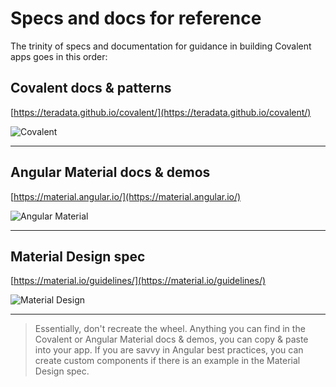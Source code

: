 # Specs and docs for reference

The trinity of specs and documentation for guidance in building Covalent apps goes in this order:

## Covalent docs & patterns

[https://teradata.github.io/covalent/](https://teradata.github.io/covalent/)

![Covalent](assets/images/teradata-covalent.png)

---

## Angular Material docs & demos

[https://material.angular.io/](https://material.angular.io/)

![Angular Material](assets/images/angular-material.png)

---

## Material Design spec

[https://material.io/guidelines/](https://material.io/guidelines/)

![Material Design](assets/images/material-design.png)

---

> Essentially, don't recreate the wheel. Anything you can find in the Covalent or Angular Material docs & demos, you can copy & paste into your app. If you are savvy in Angular best practices, you can create custom components if there is an example in the Material Design spec.
